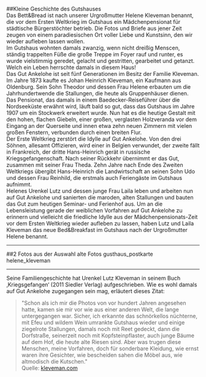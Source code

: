 ##Kleine Geschichte des Gutshauses  
Das Bett&Bread ist nach unserer Urgroßmutter Helene Kleveman benannt, die vor dem Ersten Weltkrieg im Gutshaus ein Mädchenpensionat für städtische Bürgerstöchter betrieb. Die Fotos und Briefe aus jener Zeit zeugen von einem paradiesischen Ort voller Liebe und Kunstsinn, den wir wieder aufleben lassen wollen.  
Im Gutshaus wohnten damals zwanzig, wenn nicht dreißig Menscen, ständig trappelten Füße die große Treppe im Foyer rauf und runter, es wurde vielstimmig geredet, gelacht und gestritten, gearbeitet und getanzt. Welch ein Leben herrschte damals in diesem Haus!  
Das Gut Ankelohe ist seit fünf Generationen im Besitz der Familie Kleveman. Im Jahre 1873 kaufte es Johan Heinrich Kleveman, ein Kaufmann aus Oldenburg. Sein Sohn Theodor und dessen Frau Helene erbauten um die Jahrhundertwende die Stallungen, die heute als Gruppenhäuser dienen.  
Das Pensionat, das damals in einem Baedecker-Reiseführer über die Nordseeküste erwähnt wird, läuft bald so gut, dass das Gutshaus im Jahre 1907 um ein Stockwerk erweitert wurde. Nun hat es die heutige Gestalt mit den hohen, flachen Giebeln, einer großen, verglasten Holzveranda vor dem Eingang an der Querseite und innen etwa zehn neuen Zimmern mit vielen großen Fenstern, verbunden durch einen breiten Flur.  
Der Erste Weltkrieg zerstört die Idylle auf Gut Ankelohe. Von den drei Söhnen, allesamt Offizieren, wird einer in Belgien verwundet, der zweite fällt in Frankreich, der dritte Hans-Heinrich gerät in russische Kriegsgefangenschaft. Nach seiner Rückkehr übernimmt er das Gut, zusammen mit seiner Frau Theda. Zehn Jahre nach Ende des Zweiten Weltkriegs übergibt Hans-Heinrich die Landwirtschaft an seinen Sohn Udo und dessen Frau Reinhild, die erstmals auch Feriengäste im Gutshaus aufnimmt.  
Helenes Urenkel Lutz und dessen junge Frau Laila leben und arbeiten nun auf Gut Ankelohe und sanierten die maroden, alten Stallungen und bauten das Gut zum heutigen Seminar- und Ferienhof aus. Um an die Lebensleistung gerade der weiblichen Vorfahren auf Gut Ankelohe zu erinnern und vielleicht die friedliche Idylle aus der Mädchenpensionats-Zeit vor dem Ersten Weltkrieg wieder aufleben zu lassen, haben Lutz und Laila Kleveman das neue Bed&Breakfast im Gutshaus nach der Urgroßmutter Helene benannt.  
  
----------------  
  
##2 Fotos aus der Auswahl alte Fotos
gusthaus_postkarte  
helene_kleveman  

----------------  
  
Seine Familiengeschichte hat Urenkel Lutz Kleveman in seinem Buch ‚Kriegsgefangen‘ (2011 Siedler Verlag) aufgeschrieben. Wie es wohl damals auf Gut Ankelohe zugegangen sein mag, erläutert dieses Zitat:  
> "Schon als ich mir die Photos von vor hundert Jahren angesehen hatte, kamen sie mir vor wie aus einer anderen Welt, die lange untergegangen war. Sicher, ich erkannte das schnörkellos nüchterne, mit Efeu und wildem Wein umrankte Gutshaus wieder und einige ziegelrote Stallungen, damals noch mit Reet gedeckt, dann die Dorfstraße, seinerzeit noch mit Kopfsteinpflaster, auch junge Bäume auf dem Hof, die heute alte Riesen sind. Aber was trugen diese Menschen, meine Vorfahren, doch für sonderbare Kleidung, wie ernst waren ihre Gesichter, wie bescheiden sahen die Möbel aus, wie altmodisch die Kutschen."  
Quelle: [kleveman.com](http://www.kleveman.com/)  





